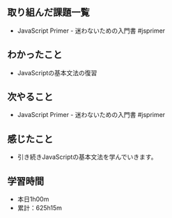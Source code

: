 ## 取り組んだ課題一覧
- JavaScript Primer - 迷わないための入門書 #jsprimer
## わかったこと
- JavaScriptの基本文法の復習
## 次やること
- JavaScript Primer - 迷わないための入門書 #jsprimer
## 感じたこと
- 引き続きJavaScriptの基本文法を学んでいきます。
## 学習時間
- 本日1h00m
- 累計：625h15m
